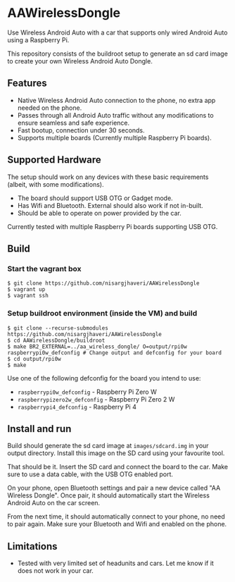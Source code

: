 # AAWirelessDongle

Use Wireless Android Auto with a car that supports only wired Android Auto using a Raspberry Pi.

This repository consists of the buildroot setup to generate an sd card image to create your own Wireless Android Auto Dongle.

## Features
- Native Wireless Android Auto connection to the phone, no extra app needed on the phone.
- Passes through all Android Auto traffic without any modifications to ensure seamless and safe experience.
- Fast bootup, connection under 30 seconds.
- Supports multiple boards (Currently multiple Raspberry Pi boards).

## Supported Hardware
The setup should work on any devices with these basic requirements (albeit, with some modifications).
- The board should support USB OTG or Gadget mode.
- Has Wifi and Bluetooth. External should also work if not in-built.
- Should be able to operate on power provided by the car.

Currently tested with multiple Raspberry Pi boards supporting USB OTG.

## Build
### Start the vagrant box
```
$ git clone https://github.com/nisargjhaveri/AAWirelessDongle
$ vagrant up
$ vagrant ssh
```

### Setup buildroot environment (inside the VM) and build
```shell
$ git clone --recurse-submodules https://github.com/nisargjhaveri/AAWirelessDongle
$ cd AAWirelessDongle/buildroot
$ make BR2_EXTERNAL=../aa_wireless_dongle/ O=output/rpi0w raspberrypi0w_defconfig # Change output and defconfig for your board
$ cd output/rpi0w
$ make
```

Use one of the following defconfig for the board you intend to use:
- `raspberrypi0w_defconfig` - Raspberry Pi Zero W
- `raspberrypizero2w_defconfig` - Raspberry Pi Zero 2 W
- `raspberrypi4_defconfig` - Raspberry Pi 4

## Install and run
Build should generate the sd card image at `images/sdcard.img` in your output directory.  Install this image on the SD card using your favourite tool.

That should be it. Insert the SD card and connect the board to the car. Make sure to use a data cable, with the USB OTG enabled port.

On your phone, open Bluetooth settings and pair a new device called "AA Wireless Dongle". Once pair, it should automatically start the Wireless Android Auto on the car screen.

From the next time, it should automatically connect to your phone, no need to pair again. Make sure your Bluetooth and Wifi and enabled on the phone.

## Limitations
- Tested with very limited set of headunits and cars. Let me know if it does not work in your car.
